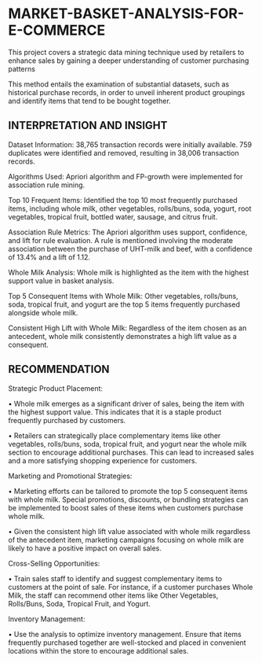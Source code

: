# MARKET-BASKET-ANALYSIS-FOR-E-COMMERCE
This project covers a strategic data mining technique used by retailers to enhance sales by gaining a deeper understanding of customer purchasing patterns

This method entails the examination of substantial datasets, such as historical purchase records, in order to unveil inherent product groupings and identify items that tend to be bought together. 

## INTERPRETATION AND INSIGHT

Dataset Information:
38,765 transaction records were initially available.
759 duplicates were identified and removed, resulting in 38,006 transaction records.

Algorithms Used:
Apriori algorithm and FP-growth were implemented for association rule mining.

Top 10 Frequent Items:
Identified the top 10 most frequently purchased items, including whole milk, other vegetables, rolls/buns, soda, yogurt, root vegetables, tropical fruit, bottled water, sausage, and citrus fruit.

Association Rule Metrics:
The Apriori algorithm uses support, confidence, and lift for rule evaluation.
A rule is mentioned involving the moderate association between the purchase of UHT-milk and beef, with a confidence of 13.4% and a lift of 1.12.

Whole Milk Analysis:
Whole milk is highlighted as the item with the highest support value in basket analysis.

Top 5 Consequent Items with Whole Milk:
Other vegetables, rolls/buns, soda, tropical fruit, and yogurt are the top 5 items frequently purchased alongside whole milk.

Consistent High Lift with Whole Milk:
Regardless of the item chosen as an antecedent, whole milk consistently demonstrates a high lift value as a consequent.


## RECOMMENDATION

Strategic Product Placement:

•	Whole milk emerges as a significant driver of sales, being the item with the highest support value. This indicates that it is a staple product frequently purchased by customers.

•	Retailers can strategically place complementary items like other vegetables, rolls/buns, soda, tropical fruit, and yogurt near the whole milk section to encourage additional purchases. This can lead to increased sales and a more satisfying shopping experience for customers.


Marketing and Promotional Strategies:

•	Marketing efforts can be tailored to promote the top 5 consequent items with whole milk. Special promotions, discounts, or bundling strategies can be implemented to boost sales of these items when customers purchase whole milk.

•	Given the consistent high lift value associated with whole milk regardless of the antecedent item, marketing campaigns focusing on whole milk are likely to have a positive impact on overall sales.

Cross-Selling Opportunities:

•	Train sales staff to identify and suggest complementary items to customers at the point of sale. For instance, if a customer purchases Whole Milk, the staff can recommend other items like Other Vegetables, Rolls/Buns, Soda, Tropical Fruit, and Yogurt.

Inventory Management:

•	Use the analysis to optimize inventory management. Ensure that items frequently purchased together are well-stocked and placed in convenient locations within the store to encourage additional sales.
